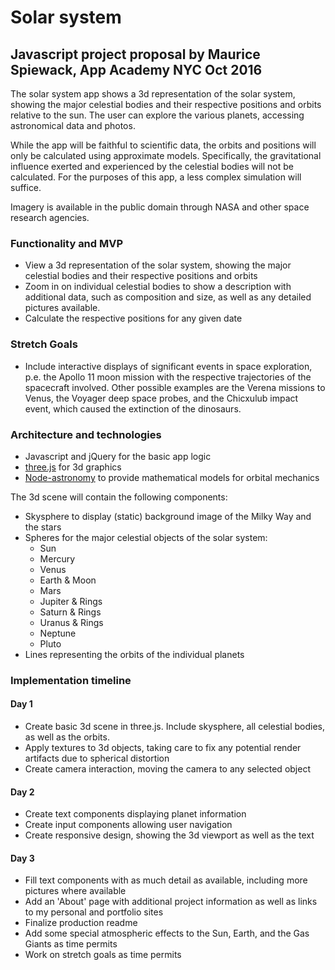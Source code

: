 # Solar system
## Javascript project proposal by Maurice Spiewack, App Academy NYC Oct 2016

The solar system app shows a 3d representation of the solar system, showing the major celestial bodies and their respective positions and orbits relative to the sun. The user can explore the various planets, accessing astronomical data and photos.

While the app will be faithful to scientific data, the orbits and positions will only be calculated using approximate models. Specifically, the gravitational influence exerted and experienced by the celestial bodies will not be calculated. For the purposes of this app, a less complex simulation will suffice.

Imagery is available in the public domain through NASA and other space research agencies.

### Functionality and MVP

- View a 3d representation of the solar system, showing the major celestial bodies and their respective positions and orbits
- Zoom in on individual celestial bodies to show a description with additional data, such as composition and size, as well as any detailed pictures available.
- Calculate the respective positions for any given date

### Stretch Goals

- Include interactive displays of significant events in space exploration, p.e. the Apollo 11 moon mission with the respective trajectories of the spacecraft involved. Other possible examples are the Verena missions to Venus, the Voyager deep space probes, and the Chicxulub impact event, which caused the extinction of the dinosaurs.

### Architecture and technologies

- Javascript and jQuery for the basic app logic
- [three.js](https://threejs.org) for 3d graphics
- [Node-astronomy](https://github.com/TimeMagazine/node-astronomy) to provide mathematical models for orbital mechanics

The 3d scene will contain the following components:
- Skysphere to display (static) background image of the Milky Way and the stars
- Spheres for the major celestial objects of the solar system:
  - Sun
  - Mercury
  - Venus
  - Earth & Moon
  - Mars
  - Jupiter & Rings
  - Saturn & Rings
  - Uranus & Rings
  - Neptune
  - Pluto
- Lines representing the orbits of the individual planets

### Implementation timeline
#### Day 1
- Create basic 3d scene in three.js. Include skysphere, all celestial bodies, as well as the orbits.
- Apply textures to 3d objects, taking care to fix any potential render artifacts due to spherical distortion
- Create camera interaction, moving the camera to any selected object

#### Day 2
- Create text components displaying planet information
- Create input components allowing user navigation
- Create responsive design, showing the 3d viewport as well as the text

#### Day 3
- Fill text components with as much detail as available, including more pictures where available
- Add an 'About' page with additional project information as well as links to my personal and portfolio sites
- Finalize production readme
- Add some special atmospheric effects to the Sun, Earth, and the Gas Giants as time permits
- Work on stretch goals as time permits
